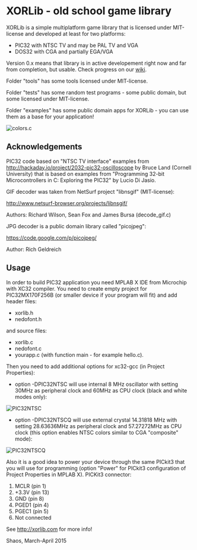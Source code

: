 # XORLib - old school game library

XORLib is a simple multiplatform game library that is licensed under
MIT-license and developed at least for two platforms:

- PIC32 with NTSC TV and may be PAL TV and VGA
- DOS32 with CGA and partially EGA/VGA

Version 0.x means that library is in active developement right now and
far from completion, but usable. Check progress on our
[wiki](https://github.com/shaos/xorlib/wiki).

Folder "tools" has some tools licensed under MIT-license.

Folder "tests" has some random test programs - some public domain, but
some licensed under MIT-license.

Folder "examples" has some public domain apps for XORLib - you can use
them as a base for your application!

![](http://nedopc.org/xorya/colors.jpg "colors.c")

## Acknowledgements

PIC32 code based on "NTSC TV interface" examples from
http://hackaday.io/project/2032-pic32-oscilloscope
by Bruce Land (Cornell University) that is based on examples from
"Programming 32-bit Microcontrollers in C: Exploring the PIC32"
by Lucio Di Jasio.

GIF decoder was taken from NetSurf project "libnsgif" (MIT-license):

http://www.netsurf-browser.org/projects/libnsgif/

Authors: Richard Wilson, Sean Fox and James Bursa (decode_gif.c)

JPG decoder is a public domain library called "picojpeg":

https://code.google.com/p/picojpeg/

Author: Rich Geldreich

## Usage

In order to build PIC32 application you need MPLAB X IDE from Microchip
with XC32 compiler. You need to create empty project for PIC32MX170F256B
(or smaller device if your program will fit) and add header files:
- xorlib.h
- nedofont.h

and source files:
- xorlib.c
- nedofont.c
- yourapp.c (with function main - for example hello.c).

Then you need to add additional options for xc32-gcc (in Project Properties):

- option -DPIC32NTSC will use internal 8 MHz oscillator with
setting 30MHz as peripheral clock and 60MHz as CPU clock
(black and white modes only):

![](http://nedopc.org/xorya/pic32ntsc.gif "PIC32NTSC")

- option -DPIC32NTSCQ will use external crystal 14.31818 MHz with
setting 28.63636MHz as peripheral clock and 57.27272MHz as CPU clock
(this option enables NTSC colors similar to CGA "composite" mode):

![](http://nedopc.org/xorya/pic32ntscQ.gif "PIC32NTSCQ")

Also it is a good idea to power your device through the same PICkit3 that
you will use for programming (option "Power" for PICkit3 configuration of
Project Properties in MPLAB X). PICKit3 connector:

1. MCLR (pin 1)
2. +3.3V (pin 13)
3. GND (pin 8)
4. PGED1 (pin 4)
5. PGEC1 (pin 5)
6. Not connected

See http://xorlib.com for more info!

Shaos, March-April 2015
